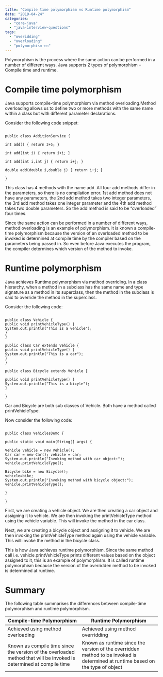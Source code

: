 ```yaml
---
title: "Compile time polymorphism vs Runtime polymorphism"
date: "2019-04-24"
categories: 
  - "core-java"
  - "java-interview-questions"
tags: 
  - "overidding"
  - "overloading"
  - "polymorphism-en"
---
```


Polymorphism is the process where the same action can be performed in a number of different ways. Java supports 2 types of polymorphism – Compile time and runtime.

# Compile time polymorphism

Java supports compile-time polymorphism via method overloading.Method overloading allows us to define two or more methods with the same name within a class but with different parameter declarations.

Consider the following code snippet:

````

public class AdditionService {

int add() { return 3+5; }

int add(int i) { return i+i; }

int add(int i,int j) { return i+j; }

double add(double i,double j) { return i+j; }

}

````

This class has 4 methods with the name add. All four add methods differ in the parameters, so there is no compilation error. 1st add method does not have any parameters, the 2nd add method takes two integer parameters, the 3rd add method takes one integer parameter and the 4th add method takes two double parameters. So the add method is said to be “overloaded” four times.

Since the same action can be performed in a number of different ways, method overloading is an example of polymorphism. It is known a compile-time polymorphism because the version of an overloaded method to be invoked is determined at compile time by the compiler based on the parameters being passed in. So even before Java executes the program, the compiler determines which version of the method to invoke.

# Runtime polymorphism

Java achieves Runtime polymorphism via method overriding. In a class hierarchy, when a method in a subclass has the same name and type signature as a method in its superclass, then the method in the subclass is said to override the method in the superclass.

Consider the following code:

````

public class Vehicle { 
public void printVehicleType() { 
System.out.println("This is a vehicle"); 
} 
}

public class Car extends Vehicle { 
public void printVehicleType() { 
System.out.println("This is a car"); 
} 
}

public class Bicycle extends Vehicle {

public void printVehicleType() { 
System.out.println("This is a bicyle"); 
}

} 
````

Car and Bicycle are both sub classes of Vehicle. Both have a method called printVehicleType.

Now consider the following code:

````

public class VehiclesDemo {

public static void main(String[] args) {

Vehicle vehicle = new Vehicle(); 
Car car = new Car(); vehicle = car; 
System.out.println("Invoking method with car object:"); 
vehicle.printVehicleType();

Bicycle bike = new Bicycle(); 
vehicle=bike; 
System.out.println("Invoking method with bicycle object:"); 
vehicle.printVehicleType();

}

} 
````

First, we are creating a vehicle object. We are then creating a car object and assigning it to vehicle. We are then invoking the printVehicleType method using the vehicle variable. This will invoke the method in the car class.

Next, we are creating a bicycle object and assigning it to vehicle. We are then invoking the printVehicleType method again using the vehicle variable. This will invoke the method in the bicycle class.

This is how Java achieves runtime polymorphism. Since the same method call i.e. vehicle.printVehicleType prints different values based on the object assigned to it, this is an example of polymorphism. It is called runtime polymorphism because the version of the overridden method to be invoked is determined at runtime.

# Summary

The following table summarises the differences between compile-time polymorphism and runtime polymorphism.

|Compile-time Polymorphism  | Runtime Polymorphism |
|--|--|
| Achieved using method overloading | Achieved using method overridding |
| Known as compile time since the version of the overloaded method that will be invoked is determined at compile time | Known as runtime since the version of the overridden method to be invoked is determined at runtime based on the type of object |